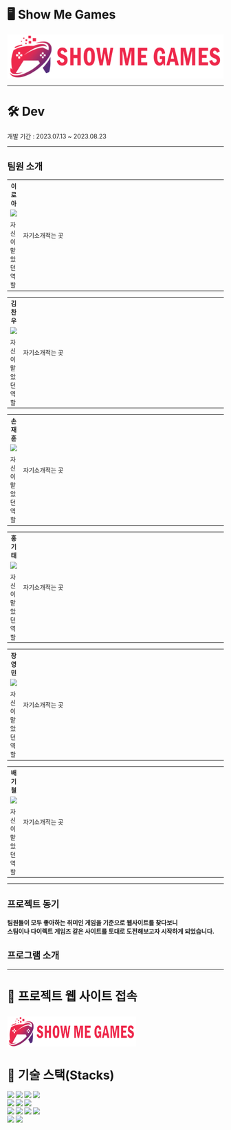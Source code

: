 # 🖥 Show Me Games

<p align="center">
  <img src="ShowMeGames/src/main/webapp/resources/img/logo/smg_loginLogo.png" width=1000>
</p>

---

# 🛠 Dev
개발 기간 : 2023.07.13 ~ 2023.08.23

---

## 팀원 소개
<table>
  <tr>
    <th>이로아</th>
    <td rowspan="3" width = 500>자기소개적는 곳</td>
  <tr>
    <td> 
      <img src="원하는 이미지 url" width = 200>
    </td>
  </tr>
  <tr>
    <td>자신이 맡았던 역할</td>
  </tr>
</table>

<table>
  <tr>
    <th>김찬우</th>
    <td rowspan="3" width = 500>자기소개적는 곳</td>
  <tr>
    <td> <img src="원하는 이미지 url" width = 200></td>
  </tr>
  <tr>
    <td>자신이 맡았던 역할</td>
  </tr>
</table>

<table>
  <tr>
    <th>손재훈</th>
    <td rowspan="3" width = 500>자기소개적는 곳</td>
  <tr>
    <td> <img src="원하는 이미지 url" width = 200></td>
  </tr>
  <tr>
    <td>자신이 맡았던 역할</td>
  </tr>
</table>

<table>
  <tr>
    <th>홍기태</th>
    <td rowspan="3" width = 500>자기소개적는 곳</td>
  <tr>
    <td> <img src="원하는 이미지 url" width = 200></td>
  </tr>
  <tr>
    <td>자신이 맡았던 역할</td>
  </tr>
</table>

<table>
  <tr>
    <th>장영민</th>
    <td rowspan="3" width = 500>자기소개적는 곳</td>
  <tr>
    <td> <img src="원하는 이미지 url" width = 200></td>
  </tr>
  <tr>
    <td>자신이 맡았던 역할</td>
  </tr>
</table>

<table>
  <tr>
    <th>배기철</th>
    <td rowspan="3" width = 500>자기소개적는 곳</td>
  <tr>
    <td> <img src="원하는 이미지 url" width = 200></td>
  </tr>
  <tr>
    <td>자신이 맡았던 역할</td>
  </tr>
</table>

---

## 프로젝트 동기
#### 팀원들이 모두 좋아하는 취미인 게임을 기준으로 웹사이트를 찾다보니 <br>스팀이나 다이렉트 게임즈 같은 사이트를 토대로 도전해보고자 시작하게 되었습니다.

## 프로그램 소개

#### 

---

# 📝 프로젝트 웹 사이트 접속

<a href=""><img src="ShowMeGames/src/main/webapp/resources/img/logo/smg_loginLogo.png" width=300 height=70></a>
---

# 🎢 기술 스택(Stacks)

<img src="https://img.shields.io/badge/eclipse-2C2255?style=for-the-badge&logo=eclipse&logoColor=white"> <img src="https://img.shields.io/badge/github-181717?style=for-the-badge&logo=github&logoColor=white"> <img src="https://img.shields.io/badge/java-2A6379?style=for-the-badge&logo=java&logoColor=white"> <img src="https://img.shields.io/badge/oracle-F80000?style=for-the-badge&logo=oracle&logoColor=white">  
<img src="https://img.shields.io/badge/Adobe Photoshop-31A8FF?style=for-the-badge&logo=Adobe Photoshop&logoColor=white"> <img src="https://img.shields.io/badge/figma-F24E1E?style=for-the-badge&logo=figma&logoColor=white">
<img src="https://img.shields.io/badge/mybatis-white?style=for-the-badge&logo=mybatis&logoColor=black">  
<img src="https://img.shields.io/badge/spring-gray?style=for-the-badge&logo=spring&logoColor=green"> <img src="https://img.shields.io/badge/javascript-yellow?style=for-the-badge&logo=javascript&logoColor=gray"> <img src="https://img.shields.io/badge/jquary-white?style=for-the-badge&logo=jquary&logoColor=0080ff"> <img src="https://img.shields.io/badge/aws-orange?style=for-the-badge&logo=aws&logoColor=orange">  
<img src="https://img.shields.io/badge/html-orange?style=for-the-badge&logo=html&logoColor=orange"> <img src="https://img.shields.io/badge/css-blue?style=for-the-badge&logo=html&logoColor=white"> 

